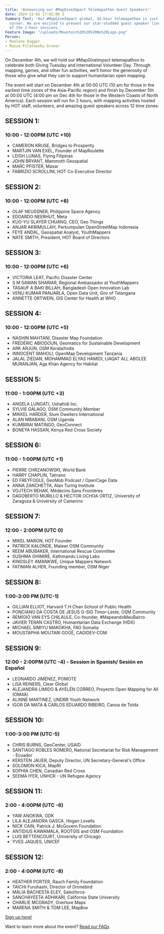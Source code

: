 ```yaml
---
title: 'Announcing our #MapGiveImpact Telemapathon Guest Speakers!'
date: 2024-12-02 17:02:00 Z
Summary Text: 'Our #MapGiveImpact global, 24-hour telemapathon is just around the
  corner. We are excited to present our star-studded guest speaker lineup for each
  of the 2-hour sessions.'
Feature Image: "/uploads/Mountain%20%20%20No%20Logo.png"
Person:
- Raelene Dugger
- Raiza Pilatowsky Gruner
---
```


On December 4th, we will hold our #MapGiveImpact telemapathon to celebrate both Giving Tuesday and International Volunteer Day. Through mapping, games, and other fun activities, we’ll honor the generosity of those who give what they can to support humanitarian open mapping.

The event will start on December 4th at 00:00 UTC (10 am for those in the earliest time zones of the Asia-Pacific region) and finish by December 5th at 00:00 UTC (4:00 pm on Dec 4th for those in the Western Coasts of North America). Each session will run for 2 hours, with mapping activities hosted by HOT staff, volunteers, and amazing guest speakers across 12 time zones:

## SESSION 1: 
### 10:00 - 12:00PM (UTC +10)
* CAMERON KRUSE, Bridges to Prosperity
* MARTJIN VAN EXEL, Founder of MapRoulette
* LEIGH LUNAS, Flying Filipinas
* JOHN BRYANT, Mammoth Geospatial
* MARC PFISTER, Maxar
* FABRIZIO SCROLLINI, HOT Co-Executive Director

## SESSION 2: 
### 10:00 - 12:00PM (UTC +8)
* OLAF NEUSSNER, Philippine Space Agency
* EDOARDO NEERHUT, Meta
* KUO-YU SLAYER CHUANG, CEO, Geo Things
* ANJAR AKRIMULLAH, Perkumpulan OpenStreetMap Indonesia
* FEYE ANDAL, Geospatial Analyst, YouthMappers
* NATE SMITH, President, HOT Board of Directors

## SESSION 3: 
### 10:00 - 12:00PM (UTC +6)

* VICTORIA LEAT, Pacific Disaster Center
* S M SAWAN SHARIAR, Regional Ambassador at YouthMappers
* TASAUF A BAKI BILLAH, Bangladesh Open Innovation Lab
* VENU KUMAR PANJARLA, Open Data Unit, Gov of Telangana
* ANNETTE ORTWEIN, GIS Center for Health at WHO

## SESSION 4: 
### 10:00 - 12:00PM (UTC +5)

* NASHIN MAHTANI, Disaster Map Foundation
* FRÉDÉRIC ABIODOUN, Geomatics for Sustainable Development
* ARK ARJUN, OSM Kerala/India
* INNOCENT MAHOLI, OpenMap Development Tanzania
* JALAL ZIEDAN, MOHAMMAD ELYAS HAMIDI, LIAQAT ALI, ABOLEE MURANJAN, Aga Khan Agency for Habitat

## SESSION 5: 
### 11:00 - 1:00PM (UTC +3)

* ANGELA LUNGATI, Ushahidi Inc.
* SYLVIE GALAGO, OSM Community Member
* MIKKEL HARDER, Slum Dwellers International
* ALAN MBABANI, OSM Uganda
* KUMBIRAI MATINGO, GeoConnect
* BONEYA HASSAN, Kenya Red Cross Society

## SESSION 6: 
### 11:00 - 1:00PM (UTC +1)

* PIERRE CHRZANOWSKI, World Bank
* HARRY CHAPLIN, Tatirano
* ED FREYFOGLE, GeoMob Podcast / OpenCage Data
* ANNA ZANCHETTA, Alan Turing Institute
* VOJTECH REHAK, Médecins Sans Frontières
* DAGOBERTO MURILLO & HECTOR OCHOA ORTIZ, University of Zaragoza &
University of Camerino

## SESSION 7: 
### 12:00 - 2:00PM (UTC 0)

* MIKEL MARON, HOT Founder
* PATRICK KALONDE, Malawi OSM Community
* REEM ABUBAKER, International Rescue Committee
* SUSHMA GHIMIRE, Kathmandu Living Labs
* KINGSLEY AMANKWE, Unique Mappers Network
* FATIMAN ALHER, Founding member, OSM Niger

## SESSION 8: 
### 1:00-3:00 PM (UTC-1)

* GILLIAN ELLIOT, Harvard T.H Chan School of Public Health
* PONCIANO DA COSTA DE JESUS G-SIG Timor-Leste, OSM Community
* REMÍGIO VAN EYS CHILAULE, Co-founder, #MapeandoMeuBairro
* JAVIER TERAN CASTRO, Humanitarian Data Exchange (HDX)
* MICHAEL SIMIYU MAKOKHA, FAO Somalia
* MOUSTAPHA MOUTARI GOGÉ, CAGIDEV-COM

## SESSION 9:
### 12:00 - 2:00PM (UTC -4) - Session in Spanish/ Sesión en Español

* LEONARDO JIMÉNEZ, РОМОТЕ
* LISA REINERS, Clear Global
* ALEJANDRA LIMIDO & AYELÉN CORREO, Proyecto Open Mapping for All (OM4A)
* ALINNE MARTINEZ, UNDRR Youth Network
* IGOR DA MATA & CARLOS EDUARDO RIBEIRO, Canoa de Tolda

## SESSION 10: 
### 1:00-3:00 PM (UTC-5)

* CHRIS BURNS, GeoCenter, USAID
* SANTIAGO ROBLES ROMERO, National Secretariat for Risk Management - Ecuador
* KERSTEN JAUER, Deputy Director, UN Secretary-General's Office
* SOLOMON KICA, MapRI
* SOPHIA CHEN, Canadian Red Cross
* SEEMA IYER, UNHCR - UN Refugee Agency

## SESSION 11: 
### 2:00 - 4:00PM (UTC -6)

* YAW ANOKWA, ODK
* LILA ALEJANDRA GASCA, Hogan Lovells
* NICK CAIN, Patrick J. McGovern Foundation
* ANTIDIUS KAWAMALA, ROOTGIS and OSM Foundation
* LUIS BETTENCOURT, University of Chicago
* YVES JAQUES, UNICEF

## SESSION 12: 
### 2:00 - 4:00PM (UTC -8)

* HEATHER PORTER, Rauch Family Foundation
* TAICHI Furuhashi, Director of Dronebird
* MALIA BACHESTA ELEY, Salesforce
* SANCHAYEETA ADHIKARI, California State University
* CHARLIE MCGRADY, Overture Maps
* MARENA SMITH & TOM LEE, MapBox

[Sign up here!](https://hotosm.us9.list-manage.com/subscribe?u=5191e27b207136970f2a9ec1b&id=c438e104e3)

Want to learn more about the event? [Read our FAQs](https://www.hotosm.org/updates/map-give-impact-a-24hr-telemapathon/)